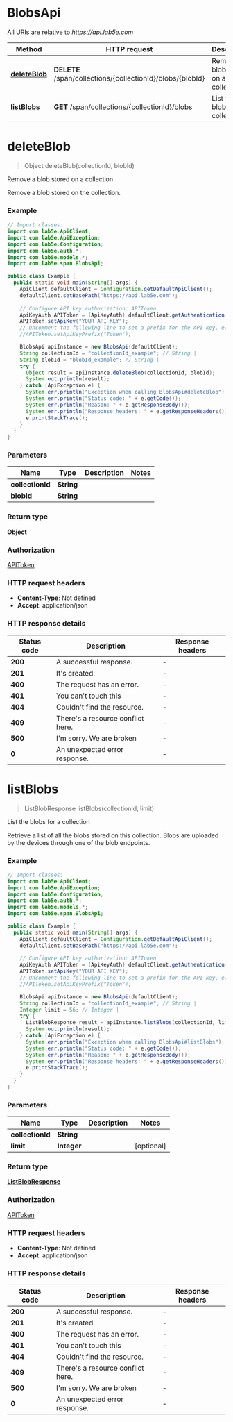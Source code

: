 # BlobsApi

All URIs are relative to *https://api.lab5e.com*

Method | HTTP request | Description
------------- | ------------- | -------------
[**deleteBlob**](BlobsApi.md#deleteBlob) | **DELETE** /span/collections/{collectionId}/blobs/{blobId} | Remove a blob stored on a collection
[**listBlobs**](BlobsApi.md#listBlobs) | **GET** /span/collections/{collectionId}/blobs | List the blobs for a collection


<a name="deleteBlob"></a>
# **deleteBlob**
> Object deleteBlob(collectionId, blobId)

Remove a blob stored on a collection

Remove a blob stored on the collection.

### Example
```java
// Import classes:
import com.lab5e.ApiClient;
import com.lab5e.ApiException;
import com.lab5e.Configuration;
import com.lab5e.auth.*;
import com.lab5e.models.*;
import com.lab5e.span.BlobsApi;

public class Example {
  public static void main(String[] args) {
    ApiClient defaultClient = Configuration.getDefaultApiClient();
    defaultClient.setBasePath("https://api.lab5e.com");
    
    // Configure API key authorization: APIToken
    ApiKeyAuth APIToken = (ApiKeyAuth) defaultClient.getAuthentication("APIToken");
    APIToken.setApiKey("YOUR API KEY");
    // Uncomment the following line to set a prefix for the API key, e.g. "Token" (defaults to null)
    //APIToken.setApiKeyPrefix("Token");

    BlobsApi apiInstance = new BlobsApi(defaultClient);
    String collectionId = "collectionId_example"; // String | 
    String blobId = "blobId_example"; // String | 
    try {
      Object result = apiInstance.deleteBlob(collectionId, blobId);
      System.out.println(result);
    } catch (ApiException e) {
      System.err.println("Exception when calling BlobsApi#deleteBlob");
      System.err.println("Status code: " + e.getCode());
      System.err.println("Reason: " + e.getResponseBody());
      System.err.println("Response headers: " + e.getResponseHeaders());
      e.printStackTrace();
    }
  }
}
```

### Parameters

Name | Type | Description  | Notes
------------- | ------------- | ------------- | -------------
 **collectionId** | **String**|  |
 **blobId** | **String**|  |

### Return type

**Object**

### Authorization

[APIToken](../README.md#APIToken)

### HTTP request headers

 - **Content-Type**: Not defined
 - **Accept**: application/json

### HTTP response details
| Status code | Description | Response headers |
|-------------|-------------|------------------|
**200** | A successful response. |  -  |
**201** | It&#39;s created. |  -  |
**400** | The request has an error. |  -  |
**401** | You can&#39;t touch this |  -  |
**404** | Couldn&#39;t find the resource. |  -  |
**409** | There&#39;s a resource conflict here. |  -  |
**500** | I&#39;m sorry. We are broken |  -  |
**0** | An unexpected error response. |  -  |

<a name="listBlobs"></a>
# **listBlobs**
> ListBlobResponse listBlobs(collectionId, limit)

List the blobs for a collection

Retrieve a list of all the blobs stored on this collection. Blobs are uploaded by the devices through one of the blob endpoints.

### Example
```java
// Import classes:
import com.lab5e.ApiClient;
import com.lab5e.ApiException;
import com.lab5e.Configuration;
import com.lab5e.auth.*;
import com.lab5e.models.*;
import com.lab5e.span.BlobsApi;

public class Example {
  public static void main(String[] args) {
    ApiClient defaultClient = Configuration.getDefaultApiClient();
    defaultClient.setBasePath("https://api.lab5e.com");
    
    // Configure API key authorization: APIToken
    ApiKeyAuth APIToken = (ApiKeyAuth) defaultClient.getAuthentication("APIToken");
    APIToken.setApiKey("YOUR API KEY");
    // Uncomment the following line to set a prefix for the API key, e.g. "Token" (defaults to null)
    //APIToken.setApiKeyPrefix("Token");

    BlobsApi apiInstance = new BlobsApi(defaultClient);
    String collectionId = "collectionId_example"; // String | 
    Integer limit = 56; // Integer | 
    try {
      ListBlobResponse result = apiInstance.listBlobs(collectionId, limit);
      System.out.println(result);
    } catch (ApiException e) {
      System.err.println("Exception when calling BlobsApi#listBlobs");
      System.err.println("Status code: " + e.getCode());
      System.err.println("Reason: " + e.getResponseBody());
      System.err.println("Response headers: " + e.getResponseHeaders());
      e.printStackTrace();
    }
  }
}
```

### Parameters

Name | Type | Description  | Notes
------------- | ------------- | ------------- | -------------
 **collectionId** | **String**|  |
 **limit** | **Integer**|  | [optional]

### Return type

[**ListBlobResponse**](ListBlobResponse.md)

### Authorization

[APIToken](../README.md#APIToken)

### HTTP request headers

 - **Content-Type**: Not defined
 - **Accept**: application/json

### HTTP response details
| Status code | Description | Response headers |
|-------------|-------------|------------------|
**200** | A successful response. |  -  |
**201** | It&#39;s created. |  -  |
**400** | The request has an error. |  -  |
**401** | You can&#39;t touch this |  -  |
**404** | Couldn&#39;t find the resource. |  -  |
**409** | There&#39;s a resource conflict here. |  -  |
**500** | I&#39;m sorry. We are broken |  -  |
**0** | An unexpected error response. |  -  |

